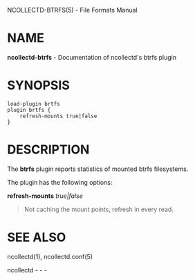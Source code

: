 NCOLLECTD-BTRFS(5) - File Formats Manual

# NAME

**ncollectd-btrfs** - Documentation of ncollectd's btrfs plugin

# SYNOPSIS

	load-plugin brtfs
	plugin brtfs {
	    refresh-mounts true|false
	}

# DESCRIPTION

The **btrfs** plugin reports statistics of mounted btrfs filesystems.

The plugin has the following options:

**refresh-mounts** *true|false*

> Not caching the mount points, refresh in every read.

# SEE ALSO

ncollectd(1),
ncollectd.conf(5)

ncollectd - - -
